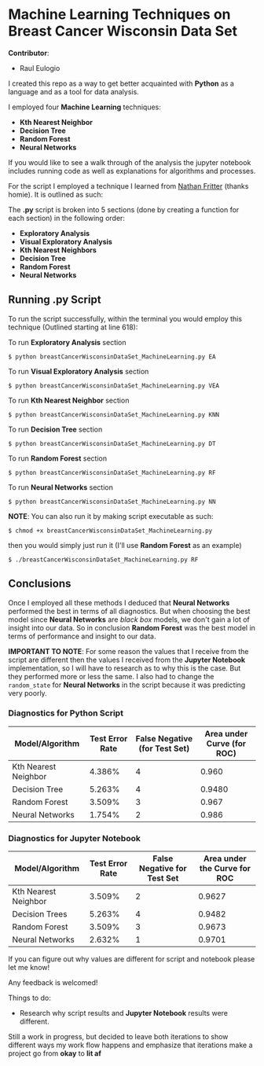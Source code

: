 # Machine Learning Techniques on Breast Cancer Wisconsin Data Set

**Contributor**:
+ Raul Eulogio

I created this repo as a way to get better acquainted with **Python** as a language and as a tool for data analysis. 

I employed four **Machine Learning** techniques:
+ **Kth Nearest Neighbor**
+ **Decision Tree**
+ **Random Forest**
+ **Neural Networks**

If you would like to see a walk through of the analysis the jupyter notebook includes running code as well as explanations for algorithms and processes. 

For the script I employed a technique I learned from [Nathan Fritter](https://github.com/Njfritter) (thanks homie). It is outlined as such:

The **.py** script is broken into 5 sections (done by creating a function for each section) in the following order:
+ **Exploratory Analysis**
+ **Visual Exploratory Analysis**
+ **Kth Nearest Neighbors**
+ **Decision Tree**
+ **Random Forest**
+ **Neural Networks**

## Running .py Script

To run the script successfully, within the terminal you would employ this technique (Outlined starting at line 618):

To run **Exploratory Analysis** section

	$ python breastCancerWisconsinDataSet_MachineLearning.py EA

To run **Visual Exploratory Analysis** section

	$ python breastCancerWisconsinDataSet_MachineLearning.py VEA

To run **Kth Nearest Neighbor** section

	$ python breastCancerWisconsinDataSet_MachineLearning.py KNN

To run **Decision Tree** section

	$ python breastCancerWisconsinDataSet_MachineLearning.py DT

To run **Random Forest** section

	$ python breastCancerWisconsinDataSet_MachineLearning.py RF

To run **Neural Networks** section

	$ python breastCancerWisconsinDataSet_MachineLearning.py NN

**NOTE**: You can also run it by making script executable as such:

	$ chmod +x breastCancerWisconsinDataSet_MachineLearning.py

then you would simply just run it (I'll use **Random Forest** as an example)

	$ ./breastCancerWisconsinDataSet_MachineLearning.py RF

## Conclusions
Once I employed all these methods I deduced that **Neural Networks** performed the best in terms of all diagnostics. But when choosing the best model since **Neural Networks** are *black box* models, we don't gain a lot of insight into our data. So in conclusion **Random Forest** was the best model in terms of performance and insight to our data. 

**IMPORTANT TO NOTE**: For some reason the values that I receive from the script are different then the values I received from the **Jupyter Notebook** implementation, so I will have to research as to why this is the case. But they performed more or less the same. I also had to change the `random_state` for **Neural Networks** in the script because it was predicting very poorly. 

### Diagnostics for Python Script

| Model/Algorithm | Test Error Rate | False Negative (for Test Set) | Area under Curve (for ROC) | 
|-----------------|-----------------|-------------------------------|----------------------------|
| Kth Nearest Neighbor | 4.386% | 4 | 0.960 | 
| Decision Tree | 5.263% | 4 | 0.9480 | 
| Random Forest | 3.509% | 3 | 0.967 |
| Neural Networks | 1.754% | 2 | 0.986 |

### Diagnostics for Jupyter Notebook

| Model/Algorithm 	| Test Error Rate 	| False Negative for Test Set 	| Area under the Curve for ROC | 
|-----------------|-----------------|-------------------------------|----------------------------|
| Kth Nearest Neighbor 	| 3.509% |	2 |	0.9627 | 
| Decision Trees 	| 5.263% 	| 4 |	0.9482 | 
| Random Forest 	| 3.509% 	| 3 	| 0.9673 | 
| Neural Networks 	| 2.632% 	| 1 	| 0.9701 | 

If you can figure out why values are different for script and notebook please let me know!

Any feedback is welcomed!

Things to do:
+ Research why script results and **Jupyter Notebook** results were different.   

Still a work in progress, but decided to leave both iterations to show different ways my work flow happens and emphasize that iterations make a project go from **okay** to **lit af** 